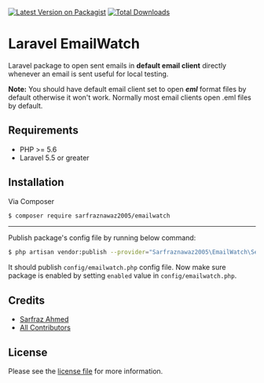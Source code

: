 [![Latest Version on Packagist][ico-version]][link-packagist]
[![Total Downloads][ico-downloads]][link-downloads]

# Laravel EmailWatch

Laravel package to open sent emails in **default email client** directly whenever an email is sent useful for local testing.

**Note:** You should have default email client set to open ***eml*** format files by default otherwise it won't work. Normally most email clients open .eml files by default.

## Requirements

 - PHP >= 5.6
 - Laravel 5.5 or greater

## Installation

Via Composer

``` bash
$ composer require sarfraznawaz2005/emailwatch
```

---

Publish package's config file by running below command:

```bash
$ php artisan vendor:publish --provider="Sarfraznawaz2005\EmailWatch\ServiceProvider"
```
It should publish `config/emailwatch.php` config file. Now make sure package is enabled by setting `enabled` value in `config/emailwatch.php`.

## Credits

- [Sarfraz Ahmed][link-author]
- [All Contributors][link-contributors]

## License

Please see the [license file](license.md) for more information.

[ico-version]: https://img.shields.io/packagist/v/sarfraznawaz2005/emailwatch.svg?style=flat-square
[ico-downloads]: https://img.shields.io/packagist/dt/sarfraznawaz2005/emailwatch.svg?style=flat-square

[link-packagist]: https://packagist.org/packages/sarfraznawaz2005/emailwatch
[link-downloads]: https://packagist.org/packages/sarfraznawaz2005/emailwatch
[link-author]: https://github.com/sarfraznawaz2005
[link-contributors]: https://github.com/sarfraznawaz2005/emailwatch/graphs/contributors
